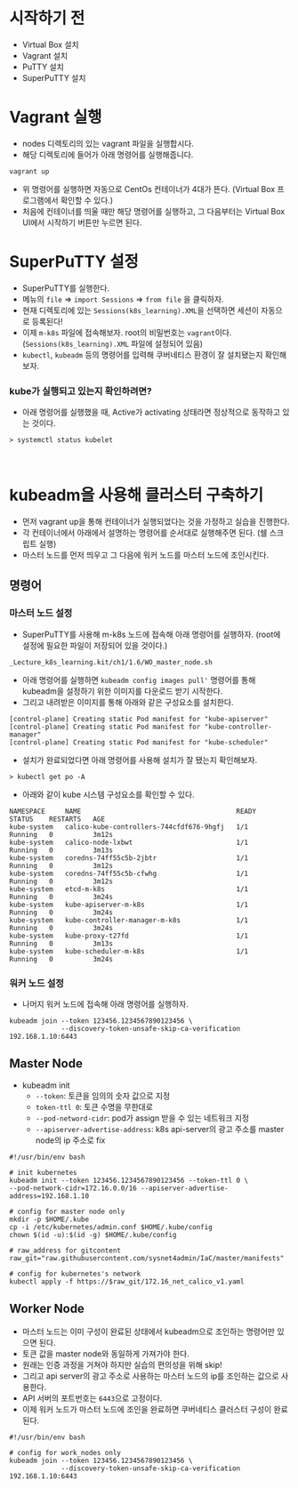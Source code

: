 # 시작하기 전

- Virtual Box 설치
- Vagrant 설치
- PuTTY 설치
- SuperPuTTY 설치

# Vagrant 실행

- nodes 디렉토리의 있는 vagrant 파일을 실행합시다.
- 해당 디렉토리에 들어가 아래 명령어를 실행해줍니다.

```shell
vagrant up
```

- 위 명령어를 실행하면 자동으로 CentOs 컨테이너가 4대가 뜬다. (Virtual Box 프로그램에서 확인할 수 있다.)
- 처음에 컨테이너를 띄울 때만 해당 명령어를 실행하고, 그 다음부터는 Virtual Box UI에서 시작하기 버튼만 누르면 된다.

# SuperPuTTY 설정

- SuperPuTTY를 실행한다.
- 메뉴의 `file` => `import Sessions` => `from file` 을 클릭하자.
- 현재 디렉토리에 있는 `Sessions(k8s_learning).XML`을 선택하면 세션이 자동으로 등록된다!
- 이제 `m-k8s` 파일에 접속해보자. root의 비밀번호는 `vagrant`이다. (`Sessions(k8s_learning).XML` 파일에 설정되어 있음)
- `kubectl`, `kubeadm` 등의 명령어를 입력해 쿠버네티스 환경이 잘 설치됐는지 확인해보자.

### kube가 실행되고 있는지 확인하려면?

- 아래 명령어를 실행했을 때, Active가 activating 상태라면 정상적으로 동작하고 있는 것이다.

```shell
> systemctl status kubelet
```

<br/>

# kubeadm을 사용해 클러스터 구축하기

- 먼저 vagrant up을 통해 컨테이너가 실행되었다는 것을 가정하고 실습을 진행한다.
- 각 컨테이너에서 아래에서 설명하는 명령어를 순서대로 실행해주면 된다. (쉘 스크립트 실행)
- 마스터 노드를 먼저 띄우고 그 다음에 워커 노드를 마스터 노드에 조인시킨다.

## 명령어

### 마스터 노드 설정

- SuperPuTTY를 사용해 m-k8s 노드에 접속해 아래 명령어를 실행하자. (root에 설정에 필요한 파일이 저장되어 있을 것이다.)

```shell
_Lecture_k8s_learning.kit/ch1/1.6/WO_master_node.sh
```

- 아래 명령어를 실행하면 `kubeadm config images pull'` 명령어를 통해 kubeadm을 설정하기 위한 이미지를 다운로드 받기 시작한다.
- 그리고 내려받은 이미지를 통해 아래와 같은 구성요소를 설치한다.

```shell
[control-plane] Creating static Pod manifest for "kube-apiserver"
[control-plane] Creating static Pod manifest for "kube-controller-manager"
[control-plane] Creating static Pod manifest for "kube-scheduler"
```

- 설치가 완료되었다면 아래 명령어를 사용해 설치가 잘 됐는지 확인해보자.

```shell
> kubectl get po -A 
```

- 아래와 같이 kube 시스템 구성요소를 확인할 수 있다.

```shell
NAMESPACE     NAME                                       READY   STATUS    RESTARTS   AGE
kube-system   calico-kube-controllers-744cfdf676-9hgfj   1/1     Running   0          3m12s
kube-system   calico-node-lxbwt                          1/1     Running   0          3m13s
kube-system   coredns-74ff55c5b-2jbtr                    1/1     Running   0          3m12s
kube-system   coredns-74ff55c5b-cfwhg                    1/1     Running   0          3m12s
kube-system   etcd-m-k8s                                 1/1     Running   0          3m24s
kube-system   kube-apiserver-m-k8s                       1/1     Running   0          3m24s
kube-system   kube-controller-manager-m-k8s              1/1     Running   0          3m24s
kube-system   kube-proxy-t27fd                           1/1     Running   0          3m13s
kube-system   kube-scheduler-m-k8s                       1/1     Running   0          3m24s
```

### 워커 노드 설정

- 나머지 워커 노드에 접속해 아래 명령어를 실행하자.

```shell
kubeadm join --token 123456.1234567890123456 \
             --discovery-token-unsafe-skip-ca-verification 192.168.1.10:6443
```

## Master Node

- kubeadm init
  - `--token`: 토큰을 임의의 숫자 값으로 지정
  - `token-ttl 0`: 토큰 수명을 무한대로
  - `--pod-netword-cidr`: pod가 assign 받을 수 있는 네트워크 지정
  - `--apiserver-advertise-address`: k8s api-server의 광고 주소를 master node의 ip 주소로 fix

```shell
#!/usr/bin/env bash

# init kubernetes 
kubeadm init --token 123456.1234567890123456 --token-ttl 0 \
--pod-network-cidr=172.16.0.0/16 --apiserver-advertise-address=192.168.1.10

# config for master node only 
mkdir -p $HOME/.kube
cp -i /etc/kubernetes/admin.conf $HOME/.kube/config
chown $(id -u):$(id -g) $HOME/.kube/config

# raw_address for gitcontent
raw_git="raw.githubusercontent.com/sysnet4admin/IaC/master/manifests" 

# config for kubernetes's network 
kubectl apply -f https://$raw_git/172.16_net_calico_v1.yaml
```

## Worker Node

- 마스터 노드는 이미 구성이 완료된 상태에서 kubeadm으로 조인하는 명령어만 있으면 된다.
- 토큰 값을 master node와 동일하게 가져가야 한다.
- 원래는 인증 과정을 거쳐야 하지만 실습의 편의성을 위해 skip!
- 그리고 api server의 광고 주소로 사용하는 마스터 노드의 ip를 조인하는 값으로 사용한다.
- API 서버의 포트번호는 `6443`으로 고정이다.
- 이제 워커 노드가 마스터 노드에 조인을 완료하면 쿠버네티스 클러스터 구성이 완료된다.

```shell
#!/usr/bin/env bash

# config for work_nodes only 
kubeadm join --token 123456.1234567890123456 \
             --discovery-token-unsafe-skip-ca-verification 192.168.1.10:6443

```
